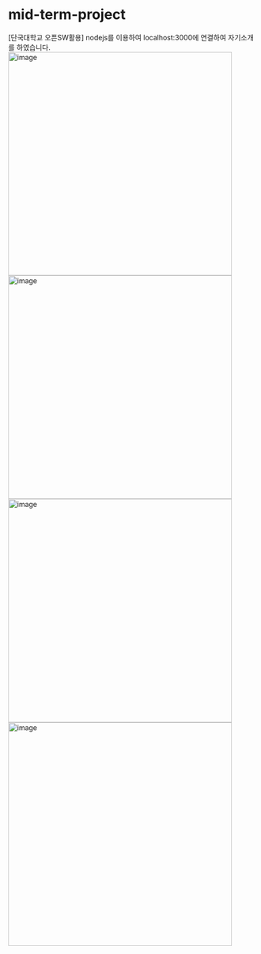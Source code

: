 # mid-term-project
[단국대학교 오픈SW활용] 
nodejs를 이용하여 localhost:3000에 연결하여 자기소개를 하였습니다.
<img width="452" alt="image" src="https://user-images.githubusercontent.com/77479647/167251856-6faff3a1-79c1-47b7-a7b5-f94e4474d25a.png">
<img width="452" alt="image" src="https://user-images.githubusercontent.com/77479647/167251861-c1baaaec-3493-4467-a829-20a424a650c9.png">
<img width="452" alt="image" src="https://user-images.githubusercontent.com/77479647/167251866-d0e6119c-6c54-4f99-a706-a92ee70cdef5.png">
<img width="452" alt="image" src="https://user-images.githubusercontent.com/77479647/167294221-209b3a6f-9cf5-4ed8-a266-5e1867952e4c.png">
